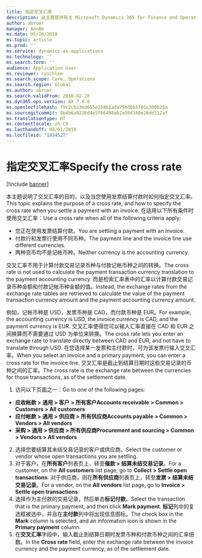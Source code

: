 ```yaml
---
title: 指定交叉汇率
description: 此主题提供有关 Microsoft Dynamics 365 for Finance and Operations 中交叉汇率的一般信息。
author: abruer
manager: AnnBe
ms.date: 05/16/2018
ms.topic: article
ms.prod: ''
ms.service: dynamics-ax-applications
ms.technology: ''
ms.search.form: ''
audience: Application User
ms.reviewer: roschlom
ms.search.scope: Core, Operations
ms.search.region: Global
ms.author: abruer
ms.search.validFrom: 2016-02-28
ms.dyn365.ops.version: AX 7.0.0
ms.openlocfilehash: f9c2cba3ed655e2b4b1ada75bdbb5f01c300b25a
ms.sourcegitcommit: 8b4b6a9226d4e5f66498ab2a5b4160e26dd112af
ms.translationtype: HT
ms.contentlocale: zh-CN
ms.lasthandoff: 08/01/2019
ms.locfileid: "1834527"
---
```

# <a name="specify-the-cross-rate"></a><span data-ttu-id="04087-103">指定交叉汇率</span><span class="sxs-lookup"><span data-stu-id="04087-103">Specify the cross rate</span></span>

[!include [banner](../includes/banner.md)]

<span data-ttu-id="04087-104">本主题说明了交叉汇率的目的，以及当您使用发票结算付款时如何指定交叉汇率。</span><span class="sxs-lookup"><span data-stu-id="04087-104">This topic explains the purpose of a cross rate, and how to specify the cross rate when you settle a payment with an invoice.</span></span> <span data-ttu-id="04087-105">在适用以下所有条件时使用交叉汇率：</span><span class="sxs-lookup"><span data-stu-id="04087-105">Use a cross rate when all of the following criteria apply:</span></span> 
-   <span data-ttu-id="04087-106">您正在使用发票结算付款。</span><span class="sxs-lookup"><span data-stu-id="04087-106">You are settling a payment with an invoice.</span></span> 
-   <span data-ttu-id="04087-107">付款行和发票行使用不同币种。</span><span class="sxs-lookup"><span data-stu-id="04087-107">The payment line and the invoice line use different currencies.</span></span> 
-   <span data-ttu-id="04087-108">两种货币均不是记帐币种。</span><span class="sxs-lookup"><span data-stu-id="04087-108">Neither currency is the accounting currency.</span></span> 

<span data-ttu-id="04087-109">交叉汇率不用于计算付款交易记录币种与付款记帐币种之间的转换。</span><span class="sxs-lookup"><span data-stu-id="04087-109">The cross rate is not used to calculate the payment transaction currency translation to the payment accounting currency.</span></span> <span data-ttu-id="04087-110">而是检索汇率表中的汇率以计算付款交易记录币种金额和付款记帐币种金额的值。</span><span class="sxs-lookup"><span data-stu-id="04087-110">Instead, the exchange rates from the exchange rate tables are retrieved to calculate the value of the payment transaction currency amount and the payment accounting currency amount.</span></span> 

<span data-ttu-id="04087-111">例如，记帐币种是 USD，发票币种是 CAD，而付款币种是 EUR。</span><span class="sxs-lookup"><span data-stu-id="04087-111">For example, the accounting currency is USD, the invoice currency is CAD, and the payment currency is EUR.</span></span> <span data-ttu-id="04087-112">交叉汇率使得您可以输入汇率直接在 CAD 和 EUR 之间换算而不需要通过 USD 为单位来转换。</span><span class="sxs-lookup"><span data-stu-id="04087-112">The cross rate lets you enter an exchange rate to translate directly between CAD and EUR, and not have to translate through USD.</span></span> <span data-ttu-id="04087-113">在您选择某一发票和主付款时，可为该发票行输入交叉汇率。</span><span class="sxs-lookup"><span data-stu-id="04087-113">When you select an invoice and a primary payment, you can enter a cross rate for the invoice line.</span></span> <span data-ttu-id="04087-114">交叉汇率是截止到结算日期时这些交易记录的币种之间的汇率。</span><span class="sxs-lookup"><span data-stu-id="04087-114">The cross rate is the exchange rate between the currencies for those transactions, as of the settlement date.</span></span>

1.  <span data-ttu-id="04087-115">访问以下页面之一：</span><span class="sxs-lookup"><span data-stu-id="04087-115">Go to one of the following pages:</span></span>
- <span data-ttu-id="04087-116">**应收帐款 > 通用 > 客户 > 所有客户**</span><span class="sxs-lookup"><span data-stu-id="04087-116">**Accounts receivable > Common > Customers > All customers**</span></span> 
- <span data-ttu-id="04087-117">**应付帐款 > 通用 > 供应商 > 所有供应商**</span><span class="sxs-lookup"><span data-stu-id="04087-117">**Accounts payable > Common > Vendors > All vendors**</span></span> 
- <span data-ttu-id="04087-118">**采购 > 通用 > 供应商 > 所有供应商**</span><span class="sxs-lookup"><span data-stu-id="04087-118">**Procurement and sourcing > Common > Vendors > All vendors**</span></span>
2.  <span data-ttu-id="04087-119">选择您要结算其未结交易记录的客户或供应商。</span><span class="sxs-lookup"><span data-stu-id="04087-119">Select the customer or vendor whose open transactions you are settling.</span></span> 
3.  <span data-ttu-id="04087-120">对于客户，在**所有客户**列表页上，转至**催款 > 结算未结交易记录**。</span><span class="sxs-lookup"><span data-stu-id="04087-120">For a customer, on the **All customers** list page, go to **Collect > Settle open transactions**.</span></span> <span data-ttu-id="04087-121">对于供应商，则在**所有供应商**列表页上，转至**发票 > 结算未结交易记录**。</span><span class="sxs-lookup"><span data-stu-id="04087-121">For a vendor, on the **All vendors** list page, go to **Invoice > Settle open transactions**.</span></span> 
4.  <span data-ttu-id="04087-122">选择作为主付款的交易记录，然后单击**标记付款**。</span><span class="sxs-lookup"><span data-stu-id="04087-122">Select the transaction that is the primary payment, and then click **Mark payment**.</span></span> <span data-ttu-id="04087-123">**标记**列中的复选框被选中，并且在**主付款**列中将出现信息图标。</span><span class="sxs-lookup"><span data-stu-id="04087-123">The check box in the **Mark** column is selected, and an information icon is shown in the **Primary payment** column.</span></span> 
5.  <span data-ttu-id="04087-124">在**交叉汇率**字段中，输入截止到结算日期时发票币种和付款币种之间的汇率倍数。</span><span class="sxs-lookup"><span data-stu-id="04087-124">In the **Cross rate** field, enter the exchange rate between the invoice currency and the payment currency, as of the settlement date.</span></span> 
